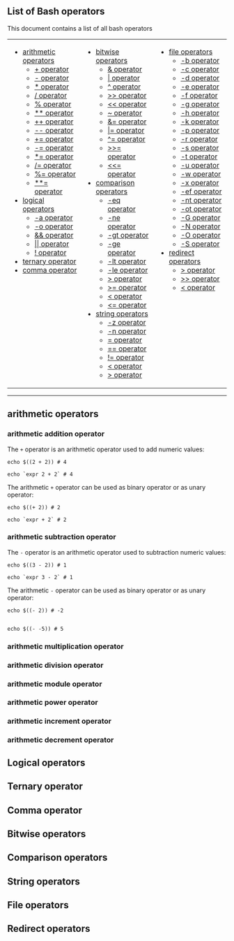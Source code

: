 ## List of Bash operators

This document contains a list of all bash operators 

<table>
  <tr><td width=33% valign=top>

- [arithmetic operators](#arithmetic-operators)
  - [+ operator](#arithmetic-addition-operator)
  - [- operator](#arithmetic-subtraction-operator)
  - [* operator](#arithmetic-multiplication-operator)
  - [/ operator](#arithmetic-division-operator)
  - [% operator](#arithmetic-module-operator)
  - [** operator](#arithmetic-power-operator)
  - [++ operator](#arithmetic-increment-operator)
  - [-- operator](#arithmetic-decrement-operator)
  - [+= operator]()
  - [-= operator]()
  - [*= operator]()
  - [/= operator]()
  - [%= operator]()
  - [**= operator]()
- [logical operators](#logical-operators)
  - [-a operator]()
  - [-o operator]()
  - [&& operator]()
  - [|| operator]()
  - [! operator]()
- [ternary operator](#ternary-operator)
- [comma operator](#comma-operator)

</td><td width=33% valign=top>

- [bitwise operators](#bitwise-operators)
  - [& operator]()
  - [| operator]()
  - [^ operator]()
  - [>> operator]()
  - [<< operator]()
  - [~ operator]()
  - [&= operator]()
  - [|= operator]()
  - [^= operator]()
  - [>>= operator]()
  - [<<= operator]()
- [comparison operators](#comparison-operators)
  - [-eq operator]()
  - [-ne operator]()
  - [-gt operator]()
  - [-ge operator]()
  - [-lt operator]()
  - [-le operator]()
  - [> operator]()
  - [>= operator]()
  - [< operator]()
  - [<= operator]()
- [string operators](#string-operators)
  - [-z operator]()
  - [-n operator]()
  - [= operator]()
  - [== operator]()
  - [!= operator]()
  - [< operator]()
  - [> operator]()

</td><td width=33% valign=top>

- [file operators](#file-operators)
  - [-b operator]()
  - [-c operator]()
  - [-d operator]()
  - [-e operator]()
  - [-f operator]()
  - [-g operator]()
  - [-h operator]()
  - [-k operator]()
  - [-p operator]()
  - [-r operator]()
  - [-s operator]()
  - [-t operator]()
  - [-u operator]()
  - [-w operator]()
  - [-x operator]()
  - [-ef operator]()
  - [-nt operator]()
  - [-ot operator]()
  - [-G operator]()
  - [-N operator]()
  - [-O operator]()
  - [-S operator]()
- [redirect operators](#redirect-operators)
  - [> operator]()
  - [>> operator]()
  - [< operator]()
    </td>
  </tr>
</table>

***

## arithmetic operators

### arithmetic addition operator

The `+` operator is an arithmetic operator used to add numeric values:

```shell
echo $((2 + 2)) # 4

echo `expr 2 + 2` # 4
```

The arithmetic `+` operator can be used as binary operator or as unary operator:

```shell
echo $((+ 2)) # 2

echo `expr + 2` # 2
```

### arithmetic subtraction operator

The `-` operator is an arithmetic operator used to subtraction numeric values:

```shell
echo $((3 - 2)) # 1

echo `expr 3 - 2` # 1
```

The arithmetic `-` operator can be used as binary operator or as unary operator:

```shell
echo $((- 2)) # -2


echo $((- -5)) # 5
```

### arithmetic multiplication operator

### arithmetic division operator

### arithmetic module operator

### arithmetic power operator

### arithmetic increment operator

### arithmetic decrement operator

## Logical operators

## Ternary operator

## Comma operator

## Bitwise operators

## Comparison operators

## String operators

## File operators

## Redirect operators
